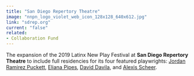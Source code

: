 ```yaml
---
title: "San Diego Repertory Theatre"
image: "nnpn_logo_violet_web_icon_128x128_640x612.jpg"
link: "sdrep.org"
current: "false"
related:
- Collaboration Fund
---
```


The expansion of the 2019 Latinx New Play Festival at **San Diego Repertory Theatre** to include full residencies for its four featured playwrights: <a href="https://newplayexchange.org/users/1974/jordan-ramirez-puckett" rel="nofollow">Jordan Ramirez Puckett</a>, <a href="https://newplayexchange.org/users/21043/eliana-pipes" rel="nofollow">Eliana Pipes</a>, <a href="https://newplayexchange.org/users/20182/david-davila" rel="nofollow">David Davila</a>, and <a href="https://newplayexchange.org/users/1509/alexis-scheer" rel="nofollow">Alexis Scheer</a>. 

